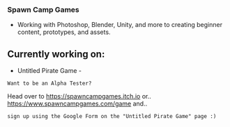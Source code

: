 ### Spawn Camp Games
- Working with Photoshop, Blender, Unity, and more to creating beginner content, prototypes, and assets.

## Currently working on:

- Untitled Pirate Game -
```
Want to be an Alpha Tester?
```

Head over to https://spawncampgames.itch.io or..  
https://www.spawncampgames.com/game and..

```
sign up using the Google Form on the "Untitled Pirate Game" page :)
```


<!--
**SpawnCampGames/SpawnCampGames** is a ✨ _special_ ✨ repository because its `README.md` (this file) appears on your GitHub profile.

Here are some ideas to get you started:

- 🔭 I’m currently working on ...
- 🌱 I’m currently learning ...
- 👯 I’m looking to collaborate on ...
- 🤔 I’m looking for help with ...
- 💬 Ask me about ...
- 📫 How to reach me: ...
- 😄 Pronouns: ...
- ⚡ Fun fact: ...
-->
